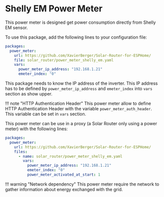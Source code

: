 # Shelly EM Power Meter

This power meter is designed get power consumption directly from Shelly EM sensor.

To use this package, add the following lines to your configuration file:

```yaml linenums="1"
packages:
  power_meter:
    url: https://github.com/XavierBerger/Solar-Router-for-ESPHome/
    file: solar_router/power_meter_shelly_em.yaml
    vars:
      power_meter_ip_address: "192.168.1.21"
      emeter_index: "0"
```

This package needs to know the IP address of the inverter. This IP address has to be defined by `power_meter_ip_address` and `emeter_index` into `vars` section as show upper.

!!! note "HTTP Authentication Header"
    This power meter allow to define HTTP Authentication Header with the variable `power_meter_auth_header`.
    This variable can be set in `vars` section.

This power meter can be use in a proxy (a Solar Router only using a power meter) with the following lines:

```yaml linenums="1"
packages:
  power_meter:
    url: https://github.com/XavierBerger/Solar-Router-for-ESPHome/
    files:
      - name: solar_router/power_meter_shelly_em.yaml
        vars:
          power_meter_ip_address: "192.168.1.21"
          emeter_index: "0"
          power_meter_activated_at_start: 1
```

!!! warning "Network dependency"
    This power meter require the network to gather information about energy exchanged with the grid.
